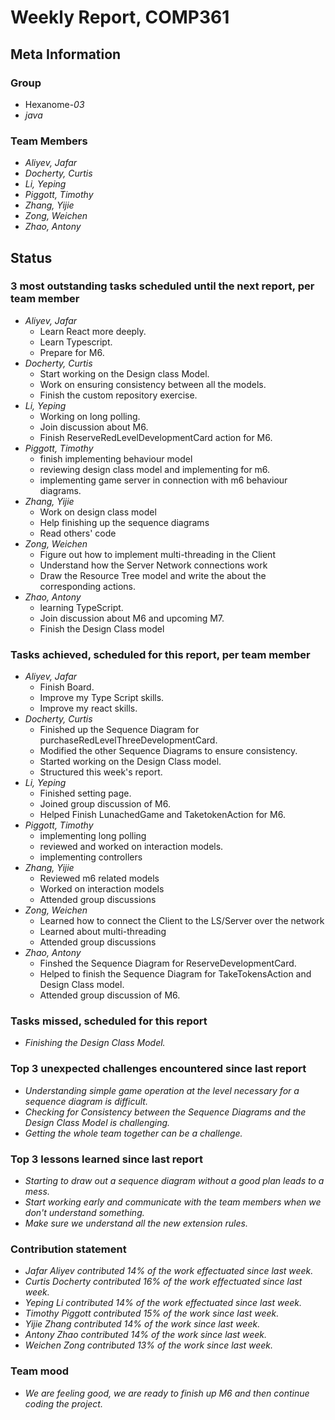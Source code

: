 # Weekly Report, COMP361

## Meta Information

### Group

* Hexanome-*03*
* *java*

### Team Members

* *Aliyev, Jafar*
* *Docherty, Curtis*
* *Li, Yeping*
* *Piggott, Timothy*
* *Zhang, Yijie*
* *Zong, Weichen*
* *Zhao, Antony*

## Status

### 3 most outstanding tasks scheduled until the next report, per team member

* *Aliyev, Jafar*
    * Learn React more deeply.
    * Learn Typescript.
    * Prepare for M6.
* *Docherty, Curtis*
    * Start working on the Design class Model.
    * Work on ensuring consistency between all the models.
    * Finish the custom repository exercise.
* *Li, Yeping*
    * Working on long polling.
    * Join discussion about M6.
    * Finish ReserveRedLevelDevelopmentCard action for M6.
* *Piggott, Timothy*
    * finish implementing behaviour model
    * reviewing design class model and implementing for m6.
    * implementing game server in connection with m6 behaviour diagrams.
* *Zhang, Yijie*
    * Work on design class model
    * Help finishing up the sequence diagrams
    * Read others' code
* *Zong, Weichen*
    * Figure out how to implement multi-threading in the Client
    * Understand how the Server Network connections work
    * Draw the Resource Tree model and write the about the corresponding actions.
* *Zhao, Antony*
    * learning TypeScript.
    * Join discussion about M6 and upcoming M7.
    * Finish the Design Class model

### Tasks achieved, scheduled for this report, per team member
* *Aliyev, Jafar*
    * Finish Board.
    * Improve my Type Script skills.
    * Improve my react skills.
* *Docherty, Curtis*
    * Finished up the Sequence Diagram for purchaseRedLevelThreeDevelopmentCard.
    * Modified the other Sequence Diagrams to ensure consistency.
    * Started working on the Design Class model. 
    * Structured this week's report.
* *Li, Yeping*
    * Finished setting page.
    * Joined group discussion of M6.
    * Helped Finish LunachedGame and TaketokenAction for M6.
* *Piggott, Timothy*
    * implementing long polling
    * reviewed and worked on interaction models.
    * implementing controllers
* *Zhang, Yijie*
    * Reviewed m6 related models
    * Worked on interaction models
    * Attended group discussions
* *Zong, Weichen*
    * Learned how to connect the Client to the LS/Server over the network
    * Learned about multi-threading
    * Attended group discussions
* *Zhao, Antony*
    * Finshed the Sequence Diagram for ReserveDevelopmentCard.
    * Helped to finish the Sequence Diagram for TakeTokensAction and Design Class model.
    * Attended group discussion of M6.
### Tasks missed, scheduled for this report

* *Finishing the Design Class Model.*

### Top 3 unexpected challenges encountered since last report

* *Understanding simple game operation at the level necessary for a sequence diagram is difficult.*
* *Checking for Consistency between the Sequence Diagrams and the Design Class Model is challenging.*
* *Getting the whole team together can be a challenge.*

### Top 3 lessons learned since last report

* *Starting to draw out a sequence diagram without a good plan leads to a mess.*
* *Start working early and communicate with the team members when we don't understand something.*
* *Make sure we understand all the new extension rules.*

### Contribution statement

* *Jafar Aliyev contributed 14% of the work effectuated since last week.*
* *Curtis Docherty contributed 16% of the work effectuated since last week.*
* *Yeping Li contributed 14% of the work effectuated since last week.*
* *Timothy Piggott contributed 15% of the work since last week.*
* *Yijie Zhang contributed 14% of the work since last week.*
* *Antony Zhao contributed 14% of the work since last week.*
* *Weichen Zong contributed 13% of the work since last week.*

### Team mood

* *We are feeling good, we are ready to finish up M6 and then continue coding the project.*
